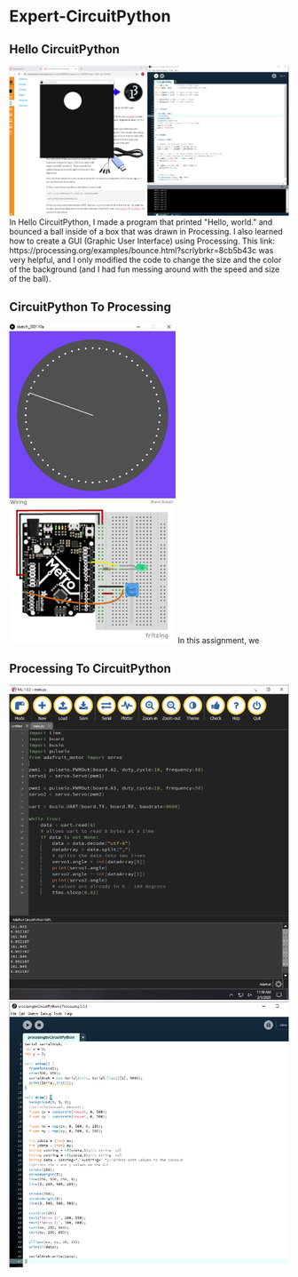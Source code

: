 # Expert-CircuitPython

## Hello CircuitPython
<img src="media/Capture.PNG" width="900">
In Hello CircuitPython, I made a program that printed "Hello, world." and bounced a ball inside of a box that was drawn in Processing. I also learned how to create a GUI (Graphic User Interface) using Processing. This link: https://processing.org/examples/bounce.html?scrlybrkr=8cb5b43c was very helpful, and I only modified the code to change the size and the color of the background (and I had fun messing around with the speed and size of the ball).

## CircuitPython To Processing
<img src="media/clock GUI.PNG" width="300">
<img src="media/fritzing of potentiometer.PNG" width="300">
In this assignment, we 

## Processing To CircuitPython
<img src="media/proToCircut.PNG" width="800">
<img src="media/proToCircuit2.PNG" width="800">
